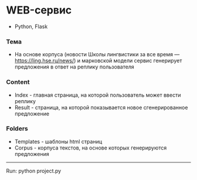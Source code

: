 # WEB-сервис

* Python, Flask
### Тема
* На основе корпуса (новости Школы лингвистики за все время — https://ling.hse.ru/news/) и марковской модели сервис генерирует предложения в ответ на реплику пользователя

### Content
* Index - главная страница, на которой пользователь может ввести реплику
* Result - страница, на которой показывается новое сгенерированное предложение

### Folders
* Templates - шаблоны html страниц
* Corpus - корпуса текстов, на основе которых генерируются предложения
 ---
 
Run: python project.py
